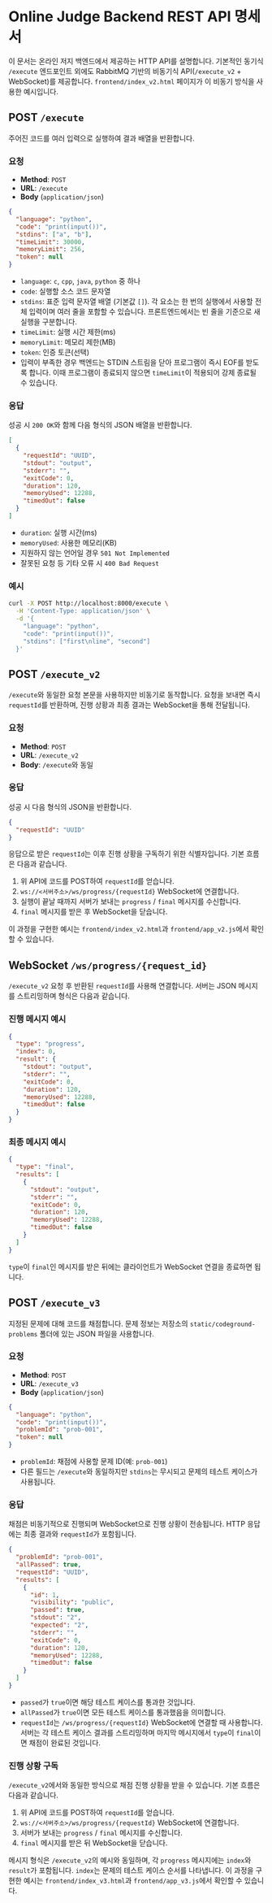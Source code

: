 # Online Judge Backend REST API 명세서

이 문서는 온라인 저지 백엔드에서 제공하는 HTTP API를 설명합니다. 기본적인 동기식
`/execute` 엔드포인트 외에도 RabbitMQ 기반의 비동기식 API(`/execute_v2` +
WebSocket)를 제공합니다. `frontend/index_v2.html` 페이지가 이 비동기 방식을 사용한
예시입니다.

## POST `/execute`

주어진 코드를 여러 입력으로 실행하여 결과 배열을 반환합니다. 

### 요청
- **Method**: `POST`
- **URL**: `/execute`
- **Body** (`application/json`)

```json
{
  "language": "python",
  "code": "print(input())",
  "stdins": ["a", "b"],
  "timeLimit": 30000,
  "memoryLimit": 256,
  "token": null
}
```
- `language`: `c`, `cpp`, `java`, `python` 중 하나
- `code`: 실행할 소스 코드 문자열
- `stdins`: 표준 입력 문자열 배열 (기본값 `[]`). 각 요소는 한 번의 실행에서 사용할 전체 입력이며 여러 줄을 포함할 수 있습니다. 프론트엔드에서는 빈 줄을 기준으로 새 실행을 구분합니다.
- `timeLimit`: 실행 시간 제한(ms)
- `memoryLimit`: 메모리 제한(MB)
- `token`: 인증 토큰(선택)
- 입력이 부족한 경우 백엔드는 STDIN 스트림을 닫아 프로그램이 즉시 EOF를 받도록 합니다. 이때 프로그램이 종료되지 않으면 `timeLimit`이 적용되어 강제 종료될 수 있습니다.

### 응답
성공 시 `200 OK`와 함께 다음 형식의 JSON 배열을 반환합니다.

```json
[
  {
    "requestId": "UUID",
    "stdout": "output",
    "stderr": "",
    "exitCode": 0,
    "duration": 120,
    "memoryUsed": 12288,
    "timedOut": false
  }
]
```
- `duration`: 실행 시간(ms)
- `memoryUsed`: 사용한 메모리(KB)
- 지원하지 않는 언어일 경우 `501 Not Implemented`
- 잘못된 요청 등 기타 오류 시 `400 Bad Request`

### 예시
```bash
curl -X POST http://localhost:8000/execute \
  -H 'Content-Type: application/json' \
  -d '{
    "language": "python",
    "code": "print(input())",
    "stdins": ["first\nline", "second"]
  }'
```

## POST `/execute_v2`

`/execute`와 동일한 요청 본문을 사용하지만 비동기로 동작합니다. 요청을 보내면 즉시
`requestId`를 반환하며, 진행 상황과 최종 결과는 WebSocket을 통해 전달됩니다.

### 요청
- **Method**: `POST`
- **URL**: `/execute_v2`
- **Body**: `/execute`와 동일

### 응답
성공 시 다음 형식의 JSON을 반환합니다.

```json
{
  "requestId": "UUID"
}
```

응답으로 받은 `requestId`는 이후 진행 상황을 구독하기 위한 식별자입니다. 기본 흐름은 다음과 같습니다.
1. 위 API에 코드를 POST하여 `requestId`를 얻습니다.
2. `ws://<서버주소>/ws/progress/{requestId}` WebSocket에 연결합니다.
3. 실행이 끝날 때까지 서버가 보내는 `progress` / `final` 메시지를 수신합니다.
4. `final` 메시지를 받은 후 WebSocket을 닫습니다.

이 과정을 구현한 예시는 `frontend/index_v2.html`과 `frontend/app_v2.js`에서 확인할 수 있습니다.

## WebSocket `/ws/progress/{request_id}`

`/execute_v2` 요청 후 반환된 `requestId`를 사용해 연결합니다. 서버는 JSON 메시지를
스트리밍하며 형식은 다음과 같습니다.

### 진행 메시지 예시
```json
{
  "type": "progress",
  "index": 0,
  "result": {
    "stdout": "output",
    "stderr": "",
    "exitCode": 0,
    "duration": 120,
    "memoryUsed": 12288,
    "timedOut": false
  }
}
```

### 최종 메시지 예시
```json
{
  "type": "final",
  "results": [
    {
      "stdout": "output",
      "stderr": "",
      "exitCode": 0,
      "duration": 120,
      "memoryUsed": 12288,
      "timedOut": false
    }
  ]
}
```

`type`이 `final`인 메시지를 받은 뒤에는 클라이언트가 WebSocket 연결을 종료하면 됩니다.

## POST `/execute_v3`

지정된 문제에 대해 코드를 채점합니다. 문제 정보는 저장소의 `static/codeground-problems` 폴더에 있는 JSON 파일을 사용합니다.

### 요청
- **Method**: `POST`
- **URL**: `/execute_v3`
- **Body** (`application/json`)

```json
{
  "language": "python",
  "code": "print(input())",
  "problemId": "prob-001",
  "token": null
}
```
- `problemId`: 채점에 사용할 문제 ID(예: `prob-001`)
- 다른 필드는 `/execute`와 동일하지만 `stdins`는 무시되고 문제의 테스트 케이스가 사용됩니다.

### 응답
채점은 비동기적으로 진행되며 WebSocket으로 진행 상황이 전송됩니다. HTTP 응답에는 최종 결과와 `requestId`가 포함됩니다.

```json
{
  "problemId": "prob-001",
  "allPassed": true,
  "requestId": "UUID",
  "results": [
    {
      "id": 1,
      "visibility": "public",
      "passed": true,
      "stdout": "2",
      "expected": "2",
      "stderr": "",
      "exitCode": 0,
      "duration": 120,
      "memoryUsed": 12288,
      "timedOut": false
    }
  ]
}
```
- `passed`가 `true`이면 해당 테스트 케이스를 통과한 것입니다.
- `allPassed`가 `true`이면 모든 테스트 케이스를 통과했음을 의미합니다.
- `requestId`는 `/ws/progress/{requestId}` WebSocket에 연결할 때 사용합니다. 서버는 각 테스트 케이스 결과를 스트리밍하며 마지막 메시지에서 `type`이 `final`이면 채점이 완료된 것입니다.

### 진행 상황 구독
`/execute_v2`에서와 동일한 방식으로 채점 진행 상황을 받을 수 있습니다. 기본 흐름은 다음과 같습니다.
1. 위 API에 코드를 POST하여 `requestId`를 얻습니다.
2. `ws://<서버주소>/ws/progress/{requestId}` WebSocket에 연결합니다.
3. 서버가 보내는 `progress` / `final` 메시지를 수신합니다.
4. `final` 메시지를 받은 뒤 WebSocket을 닫습니다.

메시지 형식은 `/execute_v2`의 예시와 동일하며, 각 `progress` 메시지에는 `index`와 `result`가 포함됩니다. `index`는 문제의 테스트 케이스 순서를 나타냅니다.
이 과정을 구현한 예시는 `frontend/index_v3.html`과 `frontend/app_v3.js`에서 확인할 수 있습니다.

